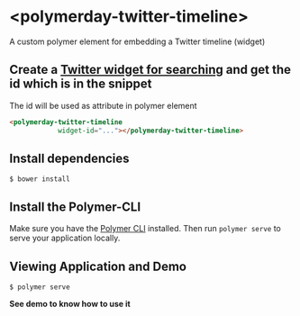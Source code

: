 # \<polymerday-twitter-timeline\>

A custom polymer element for embedding a Twitter timeline (widget)

## Create a [Twitter widget for searching](https://twitter.com/settings/widgets/new) and get the id which is in the snippet

The id will be used as attribute in polymer element

```html
<polymerday-twitter-timeline
            widget-id="..."></polymerday-twitter-timeline>
```

## Install dependencies

```
$ bower install
```

## Install the Polymer-CLI

Make sure you have the [Polymer CLI](https://www.npmjs.com/package/polymer-cli) installed. Then run `polymer serve` to serve your application locally.

## Viewing Application and Demo

```
$ polymer serve
```

**See demo to know how to use it**
